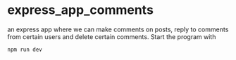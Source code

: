 # express_app_comments
 
an express app where we can make comments on posts, reply to comments from certain users and delete certain comments.
Start the program with 
``` bash
npm run dev
